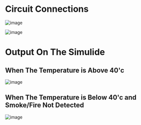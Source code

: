 # Circuit Connections
![image](https://user-images.githubusercontent.com/101261412/164723634-df7a7e53-616f-4cdb-b78e-adc409ab38b7.png)

![image](https://user-images.githubusercontent.com/101261412/164723764-f22fc743-4eee-4815-b043-fb49e6125b4d.png)

# Output On The Simulide

## When The Temperature is Above 40'c

![image](https://user-images.githubusercontent.com/101261412/164723999-ba1a2140-be7b-481a-85ba-f3826e3c6c70.png)

## When The Temperature is Below 40'c and Smoke/Fire Not Detected

![image](https://user-images.githubusercontent.com/101261412/164724493-3fc0925e-38f8-4587-a16f-028596b6b32a.png)

